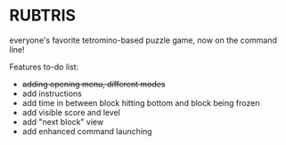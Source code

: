 RUBTRIS
=======

everyone's favorite tetromino-based puzzle game, now on the command line!

Features to-do list:
- ~~adding opening menu, different modes~~
- add instructions
- add time in between block hitting bottom and block being frozen
- add visible score and level
- add "next block" view
- add enhanced command launching
